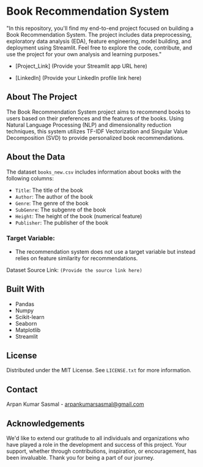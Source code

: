 # Book Recommendation System

"In this repository, you'll find my end-to-end project focused on building a Book Recommendation System. The project includes data preprocessing, exploratory data analysis (EDA), feature engineering, model building, and deployment using Streamlit. Feel free to explore the code, contribute, and use the project for your own analysis and learning purposes."

- [Project_Link] (Provide your Streamlit app URL here)

- [LinkedIn] (Provide your LinkedIn profile link here)

## About The Project

The Book Recommendation System project aims to recommend books to users based on their preferences and the features of the books. Using Natural Language Processing (NLP) and dimensionality reduction techniques, this system utilizes TF-IDF Vectorization and Singular Value Decomposition (SVD) to provide personalized book recommendations.

## About the Data

The dataset `books_new.csv` includes information about books with the following columns:

- `Title`: The title of the book
- `Author`: The author of the book
- `Genre`: The genre of the book
- `SubGenre`: The subgenre of the book
- `Height`: The height of the book (numerical feature)
- `Publisher`: The publisher of the book

### Target Variable:
- The recommendation system does not use a target variable but instead relies on feature similarity for recommendations.

Dataset Source Link: ```(Provide the source link here)```

## Built With

- Pandas
- Numpy
- Scikit-learn
- Seaborn
- Matplotlib
- Streamlit

## License

Distributed under the MIT License. See `LICENSE.txt` for more information.

## Contact

Arpan Kumar Sasmal - arpankumarsasmal@gmail.com

## Acknowledgements

We'd like to extend our gratitude to all individuals and organizations who have played a role in the development and success of this project. Your support, whether through contributions, inspiration, or encouragement, has been invaluable. Thank you for being a part of our journey.
